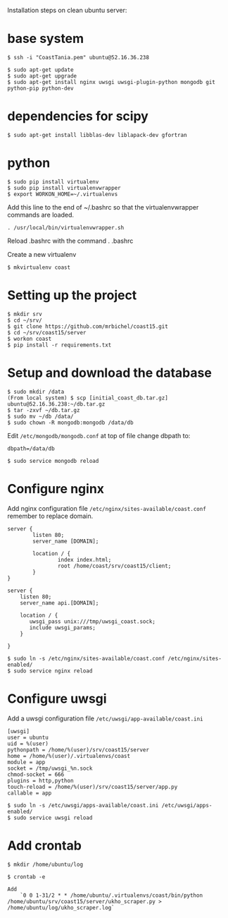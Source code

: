 Installation steps on clean ubuntu server: 

# base system

    $ ssh -i "CoastTania.pem" ubuntu@52.16.36.238

    $ sudo apt-get update
    $ sudo apt-get upgrade
    $ sudo apt-get install nginx uwsgi uwsgi-plugin-python mongodb git python-pip python-dev

# dependencies for scipy
    
    $ sudo apt-get install libblas-dev liblapack-dev gfortran

# python

    $ sudo pip install virtualenv
    $ sudo pip install virtualenvwrapper
    $ export WORKON_HOME=~/.virtualenvs

Add this line to the end of ~/.bashrc so that the virtualenvwrapper commands are loaded.

    . /usr/local/bin/virtualenvwrapper.sh

Reload .bashrc with the command . .bashrc 

Create a new virtualenv

    $ mkvirtualenv coast

# Setting up the project

    $ mkdir srv
    $ cd ~/srv/
    $ git clone https://github.com/mrbichel/coast15.git
    $ cd ~/srv/coast15/server
    $ workon coast
    $ pip install -r requirements.txt

# Setup and download the database

    $ sudo mkdir /data
    (From local system) $ scp [initial_coast_db.tar.gz] ubuntu@52.16.36.238:~/db.tar.gz
    $ tar -zxvf ~/db.tar.gz
    $ sudo mv ~/db /data/
    $ sudo chown -R mongodb:mongodb /data/db

Edit `/etc/mongodb/mongodb.conf` at top of file change dbpath to:

    dbpath=/data/db

    $ sudo service mongodb reload


# Configure nginx 
    
Add nginx configuration file `/etc/nginx/sites-available/coast.conf` remember to replace domain.

```
server {
        listen 80;
        server_name [DOMAIN];

        location / {
                index index.html;
                root /home/coast/srv/coast15/client;
        }
}

server {
    listen 80;
    server_name api.[DOMAIN];

    location / {
       uwsgi_pass unix:///tmp/uwsgi_coast.sock;
       include uwsgi_params;
    }

}
```
    $ sudo ln -s /etc/nginx/sites-available/coast.conf /etc/nginx/sites-enabled/
    $ sudo service nginx reload


# Configure uwsgi 
    
Add a uwsgi configuration file `/etc/uwsgi/app-available/coast.ini`
    
```
[uwsgi]
user = ubuntu
uid = %(user)
pythonpath = /home/%(user)/srv/coast15/server
home = /home/%(user)/.virtualenvs/coast
module = app
socket = /tmp/uwsgi_%n.sock
chmod-socket = 666
plugins = http,python
touch-reload = /home/%(user)/srv/coast15/server/app.py
callable = app
```

    $ sudo ln -s /etc/uwsgi/apps-available/coast.ini /etc/uwsgi/apps-enabled/
    $ sudo service uwsgi reload

# Add crontab
    
    $ mkdir /home/ubuntu/log
    
    $ crontab -e

    Add 
        `0 0 1-31/2 * * /home/ubuntu/.virtualenvs/coast/bin/python /home/ubuntu/srv/coast15/server/ukho_scraper.py > /home/ubuntu/log/ukho_scraper.log`


